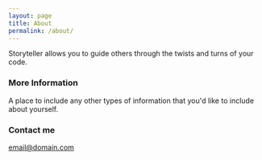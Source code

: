 ```yaml
---
layout: page
title: About
permalink: /about/
---
```


Storyteller allows you to guide others through the twists and turns of your code.

### More Information

A place to include any other types of information that you'd like to include about yourself.

### Contact me

[email@domain.com](mailto:email@domain.com)
